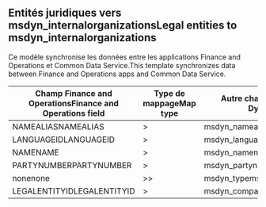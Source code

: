 ## <a name="legal-entities-to-msdyn_internalorganizations"></a><span data-ttu-id="71d87-101">Entités juridiques vers msdyn_internalorganizations</span><span class="sxs-lookup"><span data-stu-id="71d87-101">Legal entities to msdyn_internalorganizations</span></span>

<span data-ttu-id="71d87-102">Ce modèle synchronise les données entre les applications Finance and Operations et Common Data Service.</span><span class="sxs-lookup"><span data-stu-id="71d87-102">This template synchronizes data between Finance and Operations apps and Common Data Service.</span></span>

<span data-ttu-id="71d87-103">Champ Finance and Operations</span><span class="sxs-lookup"><span data-stu-id="71d87-103">Finance and Operations field</span></span> | <span data-ttu-id="71d87-104">Type de mappage</span><span class="sxs-lookup"><span data-stu-id="71d87-104">Map type</span></span> | <span data-ttu-id="71d87-105">Autre champ Dynamics 365</span><span class="sxs-lookup"><span data-stu-id="71d87-105">Other Dynamics 365 field</span></span> | <span data-ttu-id="71d87-106">Valeur par défaut</span><span class="sxs-lookup"><span data-stu-id="71d87-106">Default value</span></span>
---|---|---|---
<span data-ttu-id="71d87-107">NAMEALIAS</span><span class="sxs-lookup"><span data-stu-id="71d87-107">NAMEALIAS</span></span> | > | <span data-ttu-id="71d87-108">msdyn_namealias</span><span class="sxs-lookup"><span data-stu-id="71d87-108">msdyn_namealias</span></span> | 
<span data-ttu-id="71d87-109">LANGUAGEID</span><span class="sxs-lookup"><span data-stu-id="71d87-109">LANGUAGEID</span></span> | > | <span data-ttu-id="71d87-110">msdyn_languageid</span><span class="sxs-lookup"><span data-stu-id="71d87-110">msdyn_languageid</span></span> | 
<span data-ttu-id="71d87-111">NAME</span><span class="sxs-lookup"><span data-stu-id="71d87-111">NAME</span></span> | > | <span data-ttu-id="71d87-112">msdyn_name</span><span class="sxs-lookup"><span data-stu-id="71d87-112">msdyn_name</span></span> | 
<span data-ttu-id="71d87-113">PARTYNUMBER</span><span class="sxs-lookup"><span data-stu-id="71d87-113">PARTYNUMBER</span></span> | > | <span data-ttu-id="71d87-114">msdyn_partynumber</span><span class="sxs-lookup"><span data-stu-id="71d87-114">msdyn_partynumber</span></span> | 
<span data-ttu-id="71d87-115">none</span><span class="sxs-lookup"><span data-stu-id="71d87-115">none</span></span> | >> | <span data-ttu-id="71d87-116">msdyn_type</span><span class="sxs-lookup"><span data-stu-id="71d87-116">msdyn_type</span></span> | <span data-ttu-id="71d87-117">806380000</span><span class="sxs-lookup"><span data-stu-id="71d87-117">806380000</span></span>
<span data-ttu-id="71d87-118">LEGALENTITYID</span><span class="sxs-lookup"><span data-stu-id="71d87-118">LEGALENTITYID</span></span> | > | <span data-ttu-id="71d87-119">msdyn_companycode</span><span class="sxs-lookup"><span data-stu-id="71d87-119">msdyn_companycode</span></span> | 
